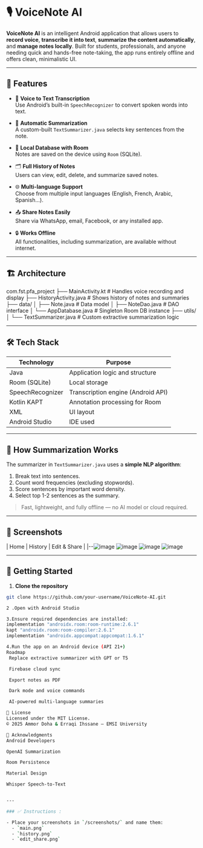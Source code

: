 # 🎙️ VoiceNote AI

**VoiceNote AI** is an intelligent Android application that allows users to **record voice**, **transcribe it into text**, **summarize the content automatically**, and **manage notes locally**. Built for students, professionals, and anyone needing quick and hands-free note-taking, the app runs entirely offline and offers clean, minimalistic UI.

---

## 📱 Features

- 🎤 **Voice to Text Transcription**  
  Use Android’s built-in `SpeechRecognizer` to convert spoken words into text.

- 🧠 **Automatic Summarization**  
  A custom-built `TextSummarizer.java` selects key sentences from the note.

- 💾 **Local Database with Room**  
  Notes are saved on the device using `Room` (SQLite).

- 🗂️ **Full History of Notes**  
  Users can view, edit, delete, and summarize saved notes.

- 🌐 **Multi-language Support**  
  Choose from multiple input languages (English, French, Arabic, Spanish...).

- 📤 **Share Notes Easily**  
  Share via WhatsApp, email, Facebook, or any installed app.

- 🔒 **Works Offline**  
  All functionalities, including summarization, are available without internet.

---

## 🏗️ Architecture

com.fst.pfa_project
├── MainActivity.kt # Handles voice recording and display
├── HistoryActivity.java # Shows history of notes and summaries
├── data/
│ ├── Note.java # Data model
│ ├── NoteDao.java # DAO interface
│ └── AppDatabase.java # Singleton Room DB instance
├── utils/
│ └── TextSummarizer.java # Custom extractive summarization logic


---

## 🛠️ Tech Stack

| Technology        | Purpose                                    |
|-------------------|--------------------------------------------|
| Java              | Application logic and structure            |
| Room (SQLite)     | Local storage                              |
| SpeechRecognizer  | Transcription engine (Android API)         |
| Kotlin KAPT       | Annotation processing for Room             |
| XML               | UI layout                                  |
| Android Studio    | IDE used                                   |

---

## 🧠 How Summarization Works

The summarizer in `TextSummarizer.java` uses a **simple NLP algorithm**:
1. Break text into sentences.
2. Count word frequencies (excluding stopwords).
3. Score sentences by important word density.
4. Select top 1-2 sentences as the summary.

> Fast, lightweight, and fully offline — no AI model or cloud required.

---

## 📸 Screenshots

| Home | History | Edit & Share |
|--![image](https://github.com/user-attachments/assets/d6f888d5-6704-4628-b48f-997e63d5f354)
![image](https://github.com/user-attachments/assets/6f8d16ef-1fe3-401d-915b-c6d96dc9fd14)
![image](https://github.com/user-attachments/assets/3b48e395-7500-46ee-ba6d-2af3fa13a6d4)
![image](https://github.com/user-attachments/assets/ff198b77-3004-4255-a6ff-5f7868a85a16)



---

## 🚀 Getting Started

1. **Clone the repository**

```bash
git clone https://github.com/your-username/VoiceNote-AI.git

2 .Open with Android Studio

3.Ensure required dependencies are installed:
implementation "androidx.room:room-runtime:2.6.1"
kapt "androidx.room:room-compiler:2.6.1"
implementation "androidx.appcompat:appcompat:1.6.1"

4.Run the app on an Android device (API 21+)
Roadmap
 Replace extractive summarizer with GPT or T5

 Firebase cloud sync

 Export notes as PDF

 Dark mode and voice commands

 AI-powered multi-language summaries

📄 License
Licensed under the MIT License.
© 2025 Ammor Doha & Erraqi Ihssane — EMSI University

🙏 Acknowledgments
Android Developers

OpenAI Summarization

Room Persistence

Material Design

Whisper Speech-to-Text


---

### ✅ Instructions :

- Place your screenshots in `/screenshots/` and name them:
  - `main.png`
  - `history.png`
  - `edit_share.png`



